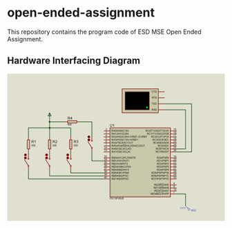 # open-ended-assignment
This repository contains the program code of ESD MSE Open Ended Assignment.

## Hardware Interfacing Diagram
![Diagram](diagram.png)
